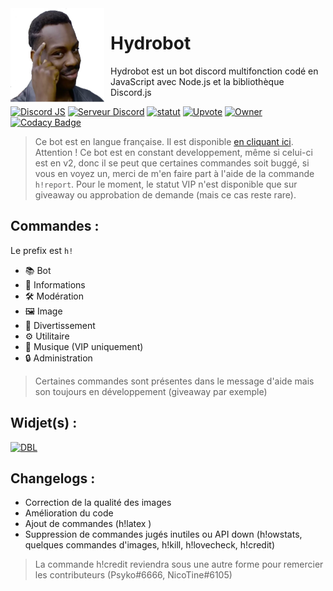 <img width="150" height="150" align="left" style="float: left; margin: 0 10px 0 0;" alt="Hydrobot" src="./images/Logique.png">


# Hydrobot
Hydrobot est un bot discord multifonction codé en JavaScript avec Node.js et la bibliothèque Discord.js

[![Discord JS](https://img.shields.io/badge/discord.js-11.4.2--dev-orange.svg)](https://discord.js.org/#/)
[![Serveur Discord](https://discordapp.com/api/guilds/482569280659914771/embed.png)](https://discord.gg/YTYAvqQ)
[![statut](https://discordbots.org/api/widget/status/477814350405697536.svg)](https://discordbots.org/bot/477814350405697536)
[![Upvote](https://discordbots.org/api/widget/upvotes/477814350405697536.svg)](https://discordbots.org/bot/477814350405697536)
[![Owner](https://discordbots.org/api/widget/owner/477814350405697536.svg)](https://discordbots.org/bot/477814350405697536)
[![Codacy Badge](https://api.codacy.com/project/badge/Grade/e5a19f174bce4054a2b37e1653826eb1)](https://www.codacy.com/app/Moitieprix/Hydrobot-Discord-bot?utm_source=github.com&amp;utm_medium=referral&amp;utm_content=Moitieprix/Hydrobot-Discord-bot&amp;utm_campaign=Badge_Grade)

>Ce bot est en langue française. Il est disponible [en cliquant ici](https://discordapp.com/oauth2/authorize?client_id=477814350405697536&scope=bot&permissions=2146958847). Attention ! Ce bot est en constant developpement, même si celui-ci est en v2, donc il se peut que certaines commandes soit buggé, si vous en voyez un, merci de m'en faire part à l'aide de la commande `h!report`. Pour le moment, le statut VIP n'est disponible que sur giveaway ou approbation de demande (mais ce cas reste rare).

## Commandes :
Le prefix est `h!`

* 📚 Bot
* 🔎 Informations
* 🛠️ Modération
* 🖼️ Image
* 🎈 Divertissement
* ⚙️ Utilitaire
* 🎵 Musique (VIP uniquement)
* 🔒 Administration

>Certaines commandes sont présentes dans le message d'aide mais son toujours en développement (giveaway par exemple)

## Widjet(s) :

[![DBL](https://discordbots.org/api/widget/477814350405697536.svg)](https://discordbots.org/bot/477814350405697536)

## Changelogs :

* Correction de la qualité des images
* Amélioration du code
* Ajout de commandes (h!latex )
* Suppression de commandes jugés inutiles ou API down (h!owstats, quelques commandes d'images, h!kill, h!lovecheck, h!credit)

>La commande h!credit reviendra sous une autre forme pour remercier les contributeurs (Psyko#6666, NicoTine#6105)
